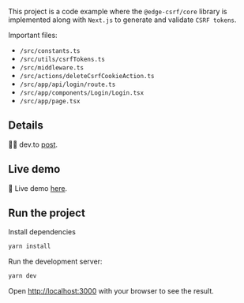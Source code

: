 This project is a code example where the `@edge-csrf/core` library is implemented along with `Next.js` to generate and validate `CSRF tokens`.

Important files:

- `/src/constants.ts`
- `/src/utils/csrfTokens.ts`
- `/src/middleware.ts`
- `/src/actions/deleteCsrfCookieAction.ts`
- `/src/app/api/login/route.ts`
- `/src/app/components/Login/Login.tsx`
- `/src/app/page.tsx`

## Details

👨‍💻 dev.to [post](https://dev.to/rwx222/csrf-tokens-in-nextjs-3mlb).

## Live demo

🚀 Live demo [here](https://csrf.rwx222.com).

## Run the project

Install dependencies

```bash
yarn install
```

Run the development server:

```bash
yarn dev
```

Open [http://localhost:3000](http://localhost:3000) with your browser to see the result.
